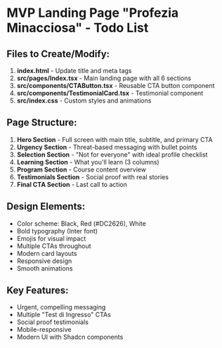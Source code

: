 # MVP Landing Page "Profezia Minacciosa" - Todo List

## Files to Create/Modify:
1. **index.html** - Update title and meta tags
2. **src/pages/Index.tsx** - Main landing page with all 6 sections
3. **src/components/CTAButton.tsx** - Reusable CTA button component
4. **src/components/TestimonialCard.tsx** - Testimonial component
5. **src/index.css** - Custom styles and animations

## Page Structure:
1. **Hero Section** - Full screen with main title, subtitle, and primary CTA
2. **Urgency Section** - Threat-based messaging with bullet points
3. **Selection Section** - "Not for everyone" with ideal profile checklist
4. **Learning Section** - What you'll learn (3 columns)
5. **Program Section** - Course content overview
6. **Testimonials Section** - Social proof with real stories
7. **Final CTA Section** - Last call to action

## Design Elements:
- Color scheme: Black, Red (#DC2626), White
- Bold typography (Inter font)
- Emojis for visual impact
- Multiple CTAs throughout
- Modern card layouts
- Responsive design
- Smooth animations

## Key Features:
- Urgent, compelling messaging
- Multiple "Test di Ingresso" CTAs
- Social proof testimonials
- Mobile-responsive
- Modern UI with Shadcn components